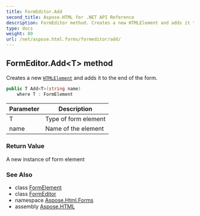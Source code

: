 ```yaml
---
title: FormEditor.Add
second_title: Aspose.HTML for .NET API Reference
description: FormEditor method. Creates a new HTMLElement and adds it to the end of the form
type: docs
weight: 80
url: /net/aspose.html.forms/formeditor/add/
---
```

## FormEditor.Add&lt;T&gt; method

Creates a new [`HTMLElement`](../../../aspose.html/htmlelement/) and adds it to the end of the form.

```csharp
public T Add<T>(string name)
    where T : FormElement
```

| Parameter | Description |
| --- | --- |
| T | Type of form element |
| name | Name of the element |

### Return Value

A new instance of form element

### See Also

* class [FormElement](../../formelement/)
* class [FormEditor](../)
* namespace [Aspose.Html.Forms](../../formeditor/)
* assembly [Aspose.HTML](../../../)
